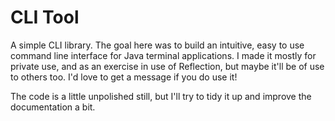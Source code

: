 # CLI Tool

A simple CLI library. The goal here was to build an intuitive, easy to use command line interface for Java terminal applications. I made it mostly for private use, and as an exercise in use of Reflection, but maybe it'll be of use to others too. I'd love to get a message if you do use it!

The code is a little unpolished still, but I'll try to tidy it up and improve the documentation a bit.
